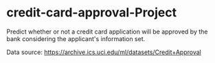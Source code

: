 # credit-card-approval-Project
Predict whether or not a credit card application will be approved by the bank considering the applicant's information set.

Data source:
https://archive.ics.uci.edu/ml/datasets/Credit+Approval

